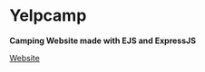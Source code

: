 # Yelpcamp
**Camping Website made with EJS and ExpressJS**


[Website](https://yelpcampproject-ts6h.onrender.com)
